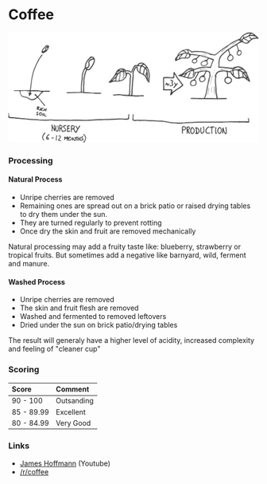 # Coffee

![](../../.gitbook/assets/dessin.svg)



### Processing

#### Natural Process

* Unripe cherries are removed
* Remaining ones are spread out on a brick patio or raised drying tables to dry them under the sun. 
* They are turned regularly to prevent rotting 
* Once dry the skin and fruit are removed mechanically

Natural processing may add a fruity taste like: blueberry, strawberry or tropical fruits. But sometimes add a negative like barnyard, wild, ferment and manure.

#### Washed Process

* Unripe cherries are removed
* The skin and fruit flesh are removed
* Washed and fermented to removed leftovers
* Dried under the sun on brick patio/drying tables

The result will generaly have a higher level of acidity, increased complexity and feeling of "cleaner cup"



### Scoring

| Score | Comment |
| :--- | :--- |
| 90 - 100 | Outsanding |
| 85 - 89.99 | Excellent |
| 80 - 84.99 | Very Good |

### Links

* [James Hoffmann](https://www.youtube.com/channel/UCMb0O2CdPBNi-QqPk5T3gsQ) \(Youtube\)
* [/r/coffee](https://www.reddit.com/r/coffee)

